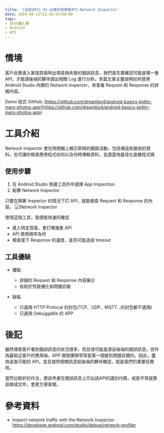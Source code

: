 ```yaml
---
title: '[追查API] 01-出事的是哪隻API-Network Inspector'
date: 2024-08-11T22:10:55+08:00
tags:
- 16th鐵人賽
- Android
- API
---
```


# 情境
客戶反應進入某個頁面時出現查詢失敗的錯誤訊息，我們首先要確認可能是哪一隻 API，才能請後端的夥伴調出相關 Log 進行分析。本篇文章主要說明如何使用 Android Studio 內建的 Network Inspector，來查看 Request 和 Response 的詳細內容。
<!-- more -->

Demo 程式 GitHub: [https://github.com/dreambo4/android-basics-kotlin-mars-photos-app](https://github.com/dreambo4/android-basics-kotlin-mars-photos-app)

# 工具介紹
Network Inspector 會在時間軸上顯示即時的網路活動，包括傳送和接收的資料。也可讓你檢查應用程式如何以及何時傳輸資料，並適當地最佳化底層程式碼

## 使用步驟
1. 在 Android Studio 側邊工具列中選擇 App Inspection
2. 點擊 Network Inspector

只要在開著 Inspector 的情況下打 API，就能檢查 Request 和 Response 的內容。
![Network Inspector](NetworkInspector.png)

使用這個工具，我便能快速的確認
- 進入特定頁面，會打哪幾隻 API
- API 使用順序為何
- 檢查當下 Response 的速度，是否可能造成 timeout

## 工具優缺
- 優點
  - 詳細的 Request 和 Response 內容展示
  - 有助於性能優化和問題診斷

- 缺點
  - 只適用 HTTP Protocal 的封包(TCP、UDP、MQTT...的封包都不適用)
  - 只適用 Debuggable 的 APP

# 後記
雖然導致客戶看到錯誤訊息的狀況很多，而且很可能是源自後端的錯誤訊息。但作為最貼近客戶的應用端，APP 開發團隊常常是第一個接到問題反饋的。因此，盡快追查可能的 API，並且提供相關訊息給後端的夥伴確認，就是我們的重要任務啦。

當然比較好的作法，應該考慮在錯誤訊息上印出該API的識別代碼，或是平常就應該做成文件，會更方便查閱。

# 參考資料
- Inspect network traffic with the Network Inspector: https://developer.android.com/studio/debug/network-profiler
